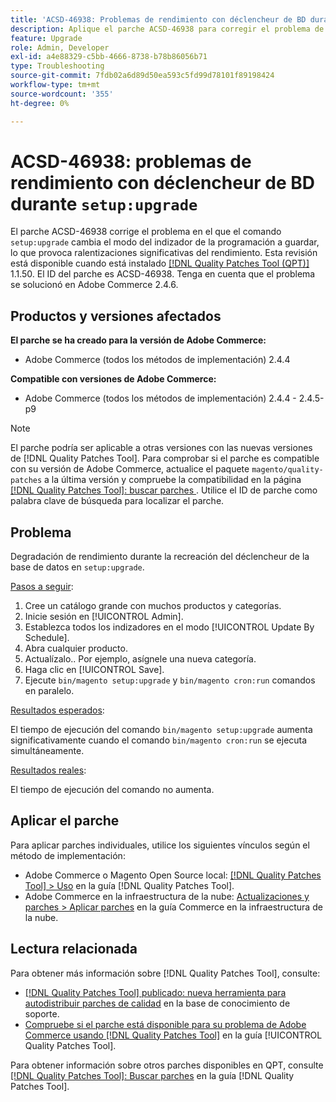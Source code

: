 ```yaml
---
title: 'ACSD-46938: Problemas de rendimiento con déclencheur de BD durante "setup:upgrade"'
description: Aplique el parche ACSD-46938 para corregir el problema de Adobe Commerce donde el comando "setup:upgrade" cambia el modo del indexador de la programación a la hora de guardar, lo que provoca ralentizaciones significativas del rendimiento.
feature: Upgrade
role: Admin, Developer
exl-id: a4e88329-c5bb-4666-8738-b78b86056b71
type: Troubleshooting
source-git-commit: 7fdb02a6d89d50ea593c5fd99d78101f89198424
workflow-type: tm+mt
source-wordcount: '355'
ht-degree: 0%

---
```


# ACSD-46938: problemas de rendimiento con déclencheur de BD durante `setup:upgrade`

El parche ACSD-46938 corrige el problema en el que el comando `setup:upgrade` cambia el modo del indizador de la programación a guardar, lo que provoca ralentizaciones significativas del rendimiento. Esta revisión está disponible cuando está instalado [[!DNL Quality Patches Tool (QPT)]](https://experienceleague.adobe.com/es/docs/commerce-operations/tools/quality-patches-tool/quality-patches-tool-to-self-serve-quality-patches) 1.1.50. El ID del parche es ACSD-46938. Tenga en cuenta que el problema se solucionó en Adobe Commerce 2.4.6.

## Productos y versiones afectados

**El parche se ha creado para la versión de Adobe Commerce:**

* Adobe Commerce (todos los métodos de implementación) 2.4.4

**Compatible con versiones de Adobe Commerce:**

* Adobe Commerce (todos los métodos de implementación) 2.4.4 - 2.4.5-p9

>[!NOTE]
>
>El parche podría ser aplicable a otras versiones con las nuevas versiones de [!DNL Quality Patches Tool]. Para comprobar si el parche es compatible con su versión de Adobe Commerce, actualice el paquete `magento/quality-patches` a la última versión y compruebe la compatibilidad en la página [[!DNL Quality Patches Tool]: buscar parches &#x200B;](https://experienceleague.adobe.com/tools/commerce-quality-patches/index.html?lang=es). Utilice el ID de parche como palabra clave de búsqueda para localizar el parche.

## Problema

Degradación de rendimiento durante la recreación del déclencheur de la base de datos en `setup:upgrade`.

<u>Pasos a seguir</u>:

1. Cree un catálogo grande con muchos productos y categorías.
1. Inicie sesión en [!UICONTROL Admin].
1. Establezca todos los indizadores en el modo [!UICONTROL Update By Schedule].
1. Abra cualquier producto.
1. Actualízalo.. Por ejemplo, asígnele una nueva categoría.
1. Haga clic en [!UICONTROL Save].
1. Ejecute `bin/magento setup:upgrade` y `bin/magento cron:run` comandos en paralelo.

<u>Resultados esperados</u>:

El tiempo de ejecución del comando `bin/magento setup:upgrade` aumenta significativamente cuando el comando `bin/magento cron:run` se ejecuta simultáneamente.

<u>Resultados reales</u>:

El tiempo de ejecución del comando no aumenta.

## Aplicar el parche

Para aplicar parches individuales, utilice los siguientes vínculos según el método de implementación:

* Adobe Commerce o Magento Open Source local: [[!DNL Quality Patches Tool] > Uso](/help/tools/quality-patches-tool/usage.md) en la guía [!DNL Quality Patches Tool].
* Adobe Commerce en la infraestructura de la nube: [Actualizaciones y parches > Aplicar parches](https://experienceleague.adobe.com/docs/commerce-cloud-service/user-guide/develop/upgrade/apply-patches.html?lang=es) en la guía Commerce en la infraestructura de la nube.

## Lectura relacionada

Para obtener más información sobre [!DNL Quality Patches Tool], consulte:

* [[!DNL Quality Patches Tool] publicado: nueva herramienta para autodistribuir parches de calidad](https://experienceleague.adobe.com/es/docs/commerce-operations/tools/quality-patches-tool/quality-patches-tool-to-self-serve-quality-patches) en la base de conocimiento de soporte.
* [Compruebe si el parche está disponible para su problema de Adobe Commerce usando [!DNL Quality Patches Tool]](/help/tools/quality-patches-tool/patches-available-in-qpt/check-patch-for-magento-issue-with-magento-quality-patches.md) en la guía [!UICONTROL Quality Patches Tool].


Para obtener información sobre otros parches disponibles en QPT, consulte [[!DNL Quality Patches Tool]: Buscar parches](https://experienceleague.adobe.com/tools/commerce-quality-patches/index.html?lang=es) en la guía [!DNL Quality Patches Tool].
